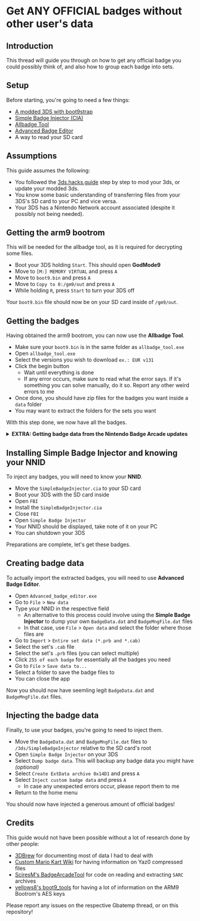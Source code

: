 # Get ANY OFFICIAL badges without other user's data

## Introduction

This thread will guide you through on how to get any official badge you could possibly think of, and also how to group each badge into sets.

## Setup

Before starting, you're going to need a few things:

- [A modded 3DS with boot9strap](https://3ds.hacks.guide/)
- [Simple Badge Injector (CIA)](https://github.com/AntiMach/simple-badge-injector/releases/latest)
- [Allbadge Tool](https://github.com/AntiMach/allbadge-tool/releases/latest)
- [Advanced Badge Editor](https://github.com/AntiMach/advanced-badge-editor/releases/latest)
- A way to read your SD card

## Assumptions

This guide assumes the following:

- You followed the [3ds.hacks.guide](https://3ds.hacks.guide/) step by step to mod your 3ds, or update your modded 3ds.
- You know some basic understanding of transferring files from your 3DS's SD card to your PC and vice versa.
- Your 3DS has a Nintendo Network account associated (despite it possibly not being needed).

## Getting the arm9 bootrom

This will be needed for the allbadge tool, as it is required for decrypting some files.

- Boot your 3DS holding `Start`. This should open **GodMode9**
- Move to `[M:] MEMORY VIRTUAL` and press `A`
- Move to `boot9.bin` and press `A`
- Move to `Copy to 0:/gm9/out` and press `A`
- While holding `R`, press `Start` to turn your 3DS off

Your `boot9.bin` file should now be on your SD card inside of `/gm9/out`.

## Getting the badges

Having obtained the arm9 bootrom, you can now use the **Allbadge Tool**.

- Make sure your `boot9.bin` is in the same folder as `allbadge_tool.exe`
- Open `allbadge_tool.exe`
- Select the versions you wish to download `ex.: EUR v131`
- Click the begin button
    - Wait until everything is done
    - If any error occurs, make sure to read what the error says. If it's something you can solve manually, do it so. Report any other weird errors to me
- Once done, you should have zip files for the badges you want inside a `data` folder
- You may want to extract the folders for the sets you want

With this step done, we now have all the badges.

<details>
  <summary><b>EXTRA: Getting badge data from the Nintendo Badge Arcade updates</b></summary>

  This is not usually needed, but may include badges that are otherwise missing on the other files.
  
  - Move [this GodMode9 script](https://github.com/AntiMach/allbadge-tool/releases/tag/gm9script) to the `/gm9/scripts` folder on your SD card
  - Boot your 3DS holding `Start`. This should open **GodMode9**
  - Press the `HOME` button
  - Nagivate to `Scripts...` > `BadgeExtractTool`
  - Select the desired options from here
  - Select `Exit` and press `A` once you're done
  - While holding `R`, press `Start` to turn your 3DS off
  - Take any `pc_REGION.sarc` file from the `/gm9/out` folder on your SD card and move them to the `data` folder of the **Allbadge Tool**
  - Running the **Allbadge Tool**, you can now make use of the `pc REGION` options to extract their contents

  With this step done, we now have ALL the badges (specially if you extracted the Japanese sarc).
</details>

## Installing Simple Badge Injector and knowing your NNID

To inject any badges, you will need to know your **NNID**.

- Move the `SimpleBadgeInjector.cia` to your SD card
- Boot your 3DS with the SD card inside
- Open `FBI`
- Install the `SimpleBadgeInjector.cia`
- Close `FBI`
- Open `Simple Badge Injector`
- Your NNID should be displayed, take note of it on your PC
- You can shutdown your 3DS

Preparations are complete, let's get these badges.

## Creating badge data

To actually import the extracted badges, you will need to use **Advanced Badge Editor**.

- Open `Advanced_badge_editor.exe`
- Go to `File` > `New data`
- Type your NNID in the respective field
    - An alternative to this process could involve using the **Simple Badge Injector** to dump your own `BadgeData.dat` and `BadgeMngFile.dat` files
    - In that case, use `File` > `Open data` and select the folder where those files are
- Go to `Import` > `Entire set data (*.prb and *.cab)`
- Select the set's `.cab` file
- Select the set's `.prb` files (you can select multiple)
- Click `255 of each badge` for essentially all the badges you need
- Go to `File` > `Save data to...`
- Select a folder to save the badge files to
- You can close the app

Now you should now have seemling legit `BadgeData.dat` and `BadgeMngFile.dat` files.

## Injecting the badge data

Finally, to use your badges, you're going to need to inject them.

- Move the `BadgeData.dat` and `BadgeMngFile.dat` files to `/3ds/SimpleBadgeInjector` relative to the SD card's root
- Open `Simple Badge Injector` on your 3DS
- Select `Dump badge data`. This will backup any badge data you might have *(optional)*
- Select `Create ExtData archive 0x14D1` and press `A`
- Select `Inject custom badge data` and press `A`
    - In case any unexpected errors occur, please report them to me
- Return to the home menu

You should now have injected a generous amount of official badges!

## Credits

This guide would not have been possible without a lot of research done by other people:
- [3DBrew](https://www.3dbrew.org/) for documenting most of data I had to deal with
- [Custom Mario Kart Wiki](https://wiki.tockdom.com/) for having information on Yaz0 compressed files
- [SciresM's BadgeArcadeTool](https://github.com/SciresM/BadgeArcadeTool) for code on reading and extracting `SARC` archives
- [yellows8's boot9_tools](https://github.com/yellows8/boot9_tools) for having a lot of information on the ARM9 Bootrom's AES keys

Please report any issues on the respective Gbatemp thread, or on this repository!





